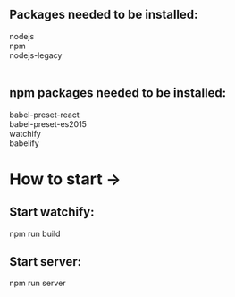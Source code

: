 <h2>Packages needed to be installed:</h2>
nodejs<br/>
npm<br/>
nodejs-legacy<br/>
<br/>
<h2>npm packages needed to be installed:</h2>
babel-preset-react<br/>
babel-preset-es2015<br/>
watchify<br/>
babelify<br/>

<h1>How to start -> </h1>

<h2>Start watchify:</h2>
npm run build<br/>

<h2>Start server:</h2>
npm run server<br/>
